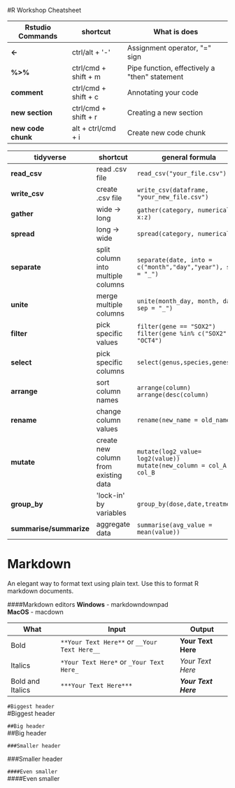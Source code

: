#R Workshop Cheatsheet


|Rstudio Commands|shortcut| What is does|
|---|---|---|
|**<-**|ctrl/alt + '-'| Assignment operator, "=" sign |
|**%>%**|ctrl/cmd + shift + m|  Pipe function, effectively a "then" statement |
|**comment**|ctrl/cmd + shift + c| Annotating your code|
|**new section**|ctrl/cmd + shift + r| Creating a new section|
|**new code chunk**|alt + ctrl/cmd + i|Create new code chunk|


|tidyverse|shortcut|general formula|
|---|---|---|
|**read_csv**|read .csv file|`read_csv("your_file.csv")`|
|**write_csv**| create .csv file| `write_csv(dataframe, "your_new_file.csv")`|
|**gather**|wide -> long|`gather(category, numerical, x:z)`| 
|**spread**|long -> wide| `spread(category, numerical,)` | 
|**separate**|split column into multiple columns|`separate(date, into = c("month","day","year"), sep = "_")`|
|**unite**|merge multiple columns|`unite(month_day, month, day, sep = "_")`|
|**filter**|pick specific values|`filter(gene == "SOX2")`  `filter(gene %in% c("SOX2", "OCT4")`|
|**select**|pick specific columns|`select(genus,species,genes)`|  
|**arrange**|sort column names|`arrange(column)` `arrange(desc(column)`|
|**rename**|change column values|`rename(new_name = old_name)`| 
|**mutate**|create new column from existing data|`mutate(log2_value= log2(value))` `mutate(new_column = col_A - col_B`|
|**group_by**|'lock-in' by variables|`group_by(dose,date,treatment)`| 
|**summarise/summarize**|aggregate data|`summarise(avg_value = mean(value))`|


# Markdown
 An elegant way to format text using plain text. Use this to format R markdown documents.  
 
####Markdown editors
**Windows** - markdowndownpad   
**MacOS** - macdown

|What|Input|Output|
|---|---|---|
|Bold|`**Your Text Here**` or `__Your Text Here__` |**Your Text Here**|  
|Italics|`*Your Text Here*` or `_Your Text Here_`|*Your Text Here*|  
|Bold and Italics|`***Your Text Here***`|***Your Text Here***|


 
`#Biggest header`  
#Biggest header  


`##Big header`  
##Big header

`###Smaller header`   
 
###Smaller header


`####Even smaller`  
####Even smaller








